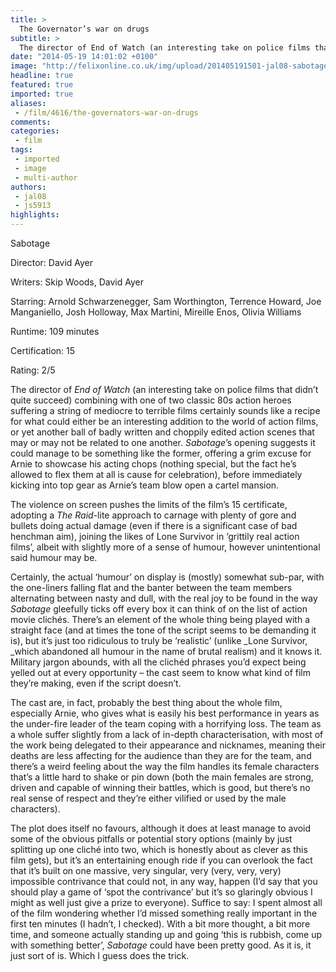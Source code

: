 ```yaml
---
title: >
  The Governator’s war on drugs
subtitle: >
  The director of End of Watch (an interesting take on police films that didn’t quite succeed) combining with one of two classic 80s action heroes suffering a string of mediocre...
date: "2014-05-19 14:01:02 +0100"
image: "http://felixonline.co.uk/img/upload/201405191501-jal08-sabotage-arnold-schwarzenegger.jpg"
headline: true
featured: true
imported: true
aliases:
 - /film/4616/the-governators-war-on-drugs
comments:
categories:
 - film
tags:
 - imported
 - image
 - multi-author
authors:
 - jal08
 - js5913
highlights:
---
```


Sabotage

Director: David Ayer

Writers: Skip Woods, David Ayer

Starring: Arnold Schwarzenegger, Sam Worthington, Terrence Howard, Joe Manganiello, Josh Holloway, Max Martini, Mireille Enos, Olivia Williams

Runtime: 109 minutes

Certification: 15

Rating: 2/5

The director of _End of Watch_ (an interesting take on police films that didn’t quite succeed) combining with one of two classic 80s action heroes suffering a string of mediocre to terrible films certainly sounds like a recipe for what could either be an interesting addition to the world of action films, or yet another ball of badly written and choppily edited action scenes that may or may not be related to one another. _Sabotage_’s opening suggests it could manage to be something like the former, offering a grim excuse for Arnie to showcase his acting chops (nothing special, but the fact he’s allowed to flex them at all is cause for celebration), before immediately kicking into top gear as Arnie’s team blow open a cartel mansion.

The violence on screen pushes the limits of the film’s 15 certificate, adopting a _The Raid_-lite approach to carnage with plenty of gore and bullets doing actual damage (even if there is a significant case of bad henchman aim), joining the likes of Lone Survivor in ‘grittily real action films’, albeit with slightly more of a sense of humour, however unintentional said humour may be.

Certainly, the actual ‘humour’ on display is (mostly) somewhat sub-par, with the one-liners falling flat and the banter between the team members alternating between nasty and dull, with the real joy to be found in the way _Sabotage_ gleefully ticks off every box it can think of on the list of action movie clichés. There’s an element of the whole thing being played with a straight face (and at times the tone of the script seems to be demanding it is), but it’s just too ridiculous to truly be ‘realistic’ (unlike _Lone Survivor, _which abandoned all humour in the name of brutal realism) and it knows it. Military jargon abounds, with all the clichéd phrases you’d expect being yelled out at every opportunity – the cast seem to know what kind of film they’re making, even if the script doesn’t.

The cast are, in fact, probably the best thing about the whole film, especially Arnie, who gives what is easily his best performance in years as the under-fire leader of the team coping with a horrifying loss. The team as a whole suffer slightly from a lack of in-depth characterisation, with most of the work being delegated to their appearance and nicknames, meaning their deaths are less affecting for the audience than they are for the team, and there’s a weird feeling about the way the film handles its female characters that’s a little hard to shake or pin down (both the main females are strong, driven and capable of winning their battles, which is good, but there’s no real sense of respect and they’re either vilified or used by the male characters).

The plot does itself no favours, although it does at least manage to avoid some of the obvious pitfalls or potential story options (mainly by just splitting up one cliché into two, which is honestly about as clever as this film gets), but it’s an entertaining enough ride if you can overlook the fact that it’s built on one massive, very singular, very (very, very, very) impossible contrivance that could not, in any way, happen (I’d say that you should play a game of ‘spot the contrivance’ but it’s so glaringly obvious I might as well just give a prize to everyone). Suffice to say: I spent almost all of the film wondering whether I’d missed something really important in the first ten minutes (I hadn’t, I checked). With a bit more thought, a bit more time, and someone actually standing up and going ‘this is rubbish, come up with something better’, _Sabotage_ could have been pretty good. As it is, it just sort of is. Which I guess does the trick.

